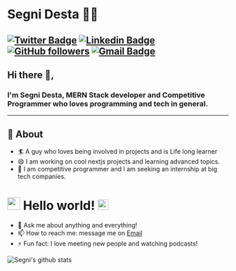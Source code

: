 # Segni Desta 👨‍💻

[![Twitter Badge](https://img.shields.io/badge/-@Segnicho-1ca0f1?style=flat-square&labelColor=1ca0f1&logo=twitter&logoColor=white&link=https://twitter.com/Segnicho)](https://twitter.com/Segnicho) [![Linkedin Badge](https://img.shields.io/badge/-SegniDesta-blue?style=flat-square&logo=Linkedin&logoColor=white&link=https://www.linkedin.com/in/Segni/)](https://www.linkedin.com/in/segni-desta-93a876202/)
[![GitHub followers](https://img.shields.io/github/followers/Segnicho?label=Follow&style=social)](https://github.com/Segnicho/?tab=follow)
[![Gmail Badge](https://img.shields.io/badge/-segnidesta60@gmail.com-c14438?style=flat-square&logo=Gmail&logoColor=white&link=mailto:segnidesta60@gmail.com)](mailto:segnidesta60@gmail.com)
---

## Hi there 👋,

### I'm Segni Desta, MERN Stack developer and Competitive Programmer who loves  programming and tech in general.
-------
  
## 🧐 About

- 🏄‍ A guy who loves being involved in projects and is Life long learner
- 😄 I am working on cool nextjs projects and learning advanced topics.
- 🔭 I am competitive programmer and I am seeking an internship at big tech companies.

# <img src="https://github.com/TheDudeThatCode/TheDudeThatCode/blob/master/Assets/Hi.gif" width="29px"> Hello world!&nbsp;<img src="https://github.com/TheDudeThatCode/TheDudeThatCode/blob/master/Assets/Earth.gif" width="24px">

- 💬 Ask me about anything and everything!
- 📫 How to reach me: message me on [Email](mailto:segnidesta60@gmail.com)
- ⚡ Fun fact: I love meeting new people and watching podcasts!



![Segni's github stats](https://github-readme-stats.vercel.app/api?username=Segnicho&show_icons=true)

<!--
**Segnicho/Segni** is a ✨ _special_ ✨ repository because its `README.md` (this file) appears on your GitHub profile.

🤔

-->

